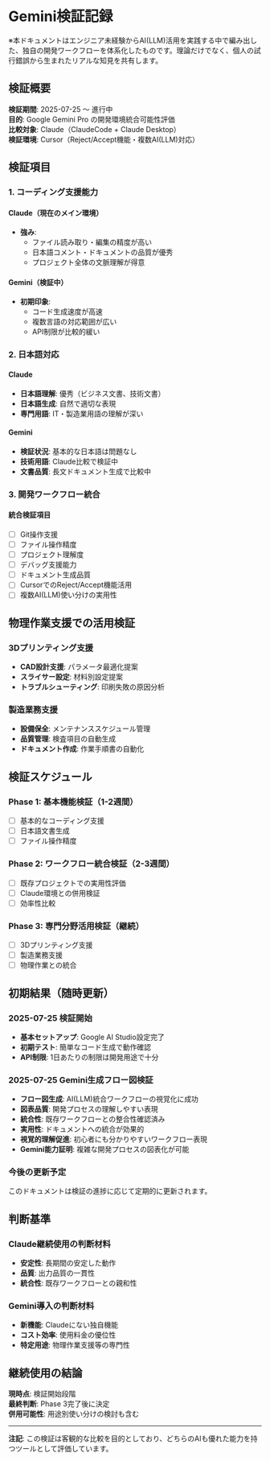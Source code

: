 # Gemini検証記録

※本ドキュメントはエンジニア未経験からAI(LLM)活用を実践する中で編み出した、独自の開発ワークフローを体系化したものです。理論だけでなく、個人の試行錯誤から生まれたリアルな知見を共有します。

## 検証概要

**検証期間**: 2025-07-25 〜 進行中  
**目的**: Google Gemini Pro の開発環境統合可能性評価  
**比較対象**: Claude（ClaudeCode + Claude Desktop）  
**検証環境**: Cursor（Reject/Accept機能・複数AI(LLM)対応）

## 検証項目

### 1. コーディング支援能力

#### Claude（現在のメイン環境）
- **強み**: 
  - ファイル読み取り・編集の精度が高い
  - 日本語コメント・ドキュメントの品質が優秀
  - プロジェクト全体の文脈理解が得意

#### Gemini（検証中）
- **初期印象**: 
  - コード生成速度が高速
  - 複数言語の対応範囲が広い
  - API制限が比較的緩い

### 2. 日本語対応

#### Claude
- **日本語理解**: 優秀（ビジネス文書、技術文書）
- **日本語生成**: 自然で適切な表現
- **専門用語**: IT・製造業用語の理解が深い

#### Gemini
- **検証状況**: 基本的な日本語は問題なし
- **技術用語**: Claude比較で検証中
- **文書品質**: 長文ドキュメント生成で比較中

### 3. 開発ワークフロー統合

#### 統合検証項目
- [ ] Git操作支援
- [ ] ファイル操作精度
- [ ] プロジェクト理解度
- [ ] デバッグ支援能力
- [ ] ドキュメント生成品質
- [ ] CursorでのReject/Accept機能活用
- [ ] 複数AI(LLM)使い分けの実用性

## 物理作業支援での活用検証

### 3Dプリンティング支援
- **CAD設計支援**: パラメータ最適化提案
- **スライサー設定**: 材料別設定提案
- **トラブルシューティング**: 印刷失敗の原因分析

### 製造業務支援
- **設備保全**: メンテナンススケジュール管理
- **品質管理**: 検査項目の自動生成
- **ドキュメント作成**: 作業手順書の自動化

## 検証スケジュール

### Phase 1: 基本機能検証（1-2週間）
- [ ] 基本的なコーディング支援
- [ ] 日本語文書生成
- [ ] ファイル操作精度

### Phase 2: ワークフロー統合検証（2-3週間）
- [ ] 既存プロジェクトでの実用性評価
- [ ] Claude環境との併用検証
- [ ] 効率性比較

### Phase 3: 専門分野活用検証（継続）
- [ ] 3Dプリンティング支援
- [ ] 製造業務支援
- [ ] 物理作業との統合

## 初期結果（随時更新）

### 2025-07-25 検証開始
- **基本セットアップ**: Google AI Studio設定完了
- **初期テスト**: 簡単なコード生成で動作確認
- **API制限**: 1日あたりの制限は開発用途で十分

### 2025-07-25 Gemini生成フロー図検証
- **フロー図生成**: AI(LLM)統合ワークフローの視覚化に成功
- **図表品質**: 開発プロセスの理解しやすい表現
- **統合性**: 既存ワークフローとの整合性確認済み
- **実用性**: ドキュメントへの統合が効果的
- **視覚的理解促進**: 初心者にも分かりやすいワークフロー表現
- **Gemini能力証明**: 複雑な開発プロセスの図表化が可能

### 今後の更新予定
このドキュメントは検証の進捗に応じて定期的に更新されます。

## 判断基準

### Claude継続使用の判断材料
- **安定性**: 長期間の安定した動作
- **品質**: 出力品質の一貫性
- **統合性**: 既存ワークフローとの親和性

### Gemini導入の判断材料
- **新機能**: Claudeにない独自機能
- **コスト効率**: 使用料金の優位性
- **特定用途**: 物理作業支援等の専門性

## 継続使用の結論

**現時点**: 検証開始段階  
**最終判断**: Phase 3完了後に決定  
**併用可能性**: 用途別使い分けの検討も含む

---

**注記**: この検証は客観的な比較を目的としており、どちらのAIも優れた能力を持つツールとして評価しています。